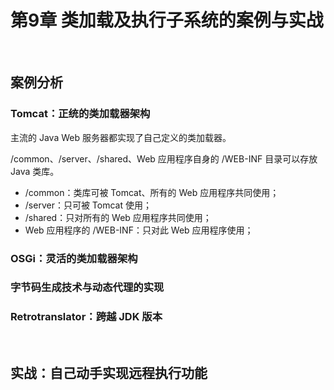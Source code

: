 # 第9章 类加载及执行子系统的案例与实战

​    

## 案例分析

### Tomcat：正统的类加载器架构

主流的 Java Web 服务器都实现了自己定义的类加载器。

/common、/server、/shared、Web 应用程序自身的 /WEB-INF 目录可以存放 Java 类库。

- /common：类库可被 Tomcat、所有的 Web 应用程序共同使用；
- /server：只可被 Tomcat 使用；
- /shared：只对所有的 Web 应用程序共同使用；
- Web 应用程序的 /WEB-INF：只对此 Web 应用程序使用；

### OSGi：灵活的类加载器架构

### 字节码生成技术与动态代理的实现

### Retrotranslator：跨越 JDK 版本

​    

## 实战：自己动手实现远程执行功能

